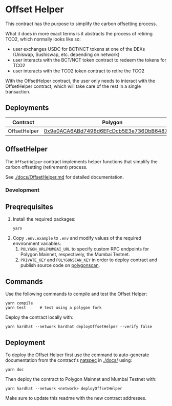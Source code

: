 # Offset Helper

This contract has the purpose to simplify the carbon offsetting process.

What it does in more exact terms is it abstracts the process of retiring TCO2, which normally looks like so:

- user exchanges USDC for BCT/NCT tokens at one of the DEXs (Uniswap, Sushiswap, etc. depending on network)
- user interacts with the BCT/NCT token contract to redeem the tokens for TCO2
- user interacts with the TCO2 token contract to retire the TCO2

With the OffsetHelper contract, the user only needs to interact with the OffsetHelper contract, which will take care of the rest in a single transaction.

## Deployments

| Contract     | Polygon                                                                                                                  | Mumbai                                                                                                                          |
| ------------ | ------------------------------------------------------------------------------------------------------------------------ | ------------------------------------------------------------------------------------------------------------------------------- |
| OffsetHelper | [0x9e0ACA6ABd7498d6EFcDcb5E3e736DbB6487458c](https://polygonscan.com/address/0x9e0ACA6ABd7498d6EFcDcb5E3e736DbB6487458c) | [0xDC54484c13d9956199cc14A49d07D58be4794D2A](https://mumbai.polygonscan.com/address/0xDC54484c13d9956199cc14A49d07D58be4794D2A) |

## OffsetHelper

The `OffsetHelper` contract implements helper functions that simplify the carbon offsetting (retirement) process.

See [./docs/OffsetHelper.md](./docs/OffsetHelper.md) for detailed documentation.

### Development

## Preqrequisites

1. Install the required packages:
   ```
   yarn
   ```
2. Copy `.env.example` to `.env` and modify values of the required environment variables:
   1. `POLYGON_URL`/`MUMBAI_URL` to specify custom RPC endpoints for Polygon Mainnet, respectively, the Mumbai Testnet.
   2. `PRIVATE_KEY` and `POLYGONSCAN_KEY` in order to deploy contract and publish source code on [polygonscan](https://polygonscan.com).

## Commands

Use the following commands to compile and test the Offset Helper:

```
yarn compile
yarn test      # test using a polygon fork
```

Deploy the contract locally with:

```
yarn hardhat --network hardhat deployOffsetHelper --verify false
```

## Deployment

To deploy the Offset Helper first use the command to auto-generate documentation from the contract's [natspec](https://docs.soliditylang.org/en/latest/natspec-format.html) in [./docs/](./docs/) using:

```
yarn doc
```

Then deploy the contract to Polygon Mainnet and Mumbai Testnet with:

```
yarn hardhat --network <network> deployOffsetHelper
```

Make sure to update this readme with the new contract addresses.
